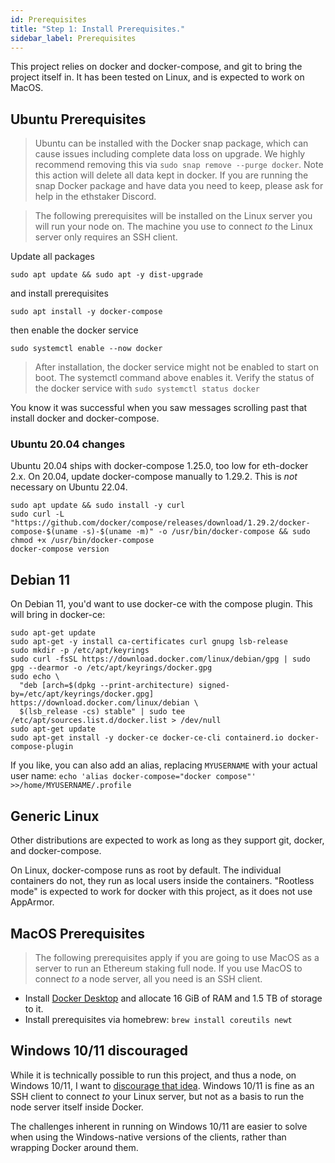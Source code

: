 ```yaml
---
id: Prerequisites
title: "Step 1: Install Prerequisites."
sidebar_label: Prerequisites
---
```


This project relies on docker and docker-compose, and git to bring the
project itself in. It has been tested on Linux, and is expected to work on MacOS.

## Ubuntu Prerequisites

> Ubuntu can be installed with the Docker snap package, which can cause
> issues including complete data loss on upgrade. We highly recommend removing this
> via `sudo snap remove --purge docker`. Note this action will delete all data kept
> in docker. If you are running the snap Docker package and have data you need to keep,
> please ask for help in the ethstaker Discord.

> The following prerequisites will be installed on the Linux server you
> will run your node on. The machine you use to connect *to* the Linux server
> only requires an SSH client.

Update all packages
```
sudo apt update && sudo apt -y dist-upgrade
```
and install prerequisites
```
sudo apt install -y docker-compose
```
then enable the docker service
```
sudo systemctl enable --now docker
```

> After installation, the docker service might not be enabled to start on
> boot. The systemctl command above enables it.
> Verify the status of the docker service with `sudo systemctl status docker`

You know it was successful when you saw messages scrolling past that install docker and docker-compose.

### Ubuntu 20.04 changes

Ubuntu 20.04 ships with docker-compose 1.25.0, too low for eth-docker 2.x. On 20.04, update
docker-compose manually to 1.29.2. This is *not* necessary on Ubuntu 22.04.

```
sudo apt update && sudo install -y curl
sudo curl -L "https://github.com/docker/compose/releases/download/1.29.2/docker-compose-$(uname -s)-$(uname -m)" -o /usr/bin/docker-compose && sudo chmod +x /usr/bin/docker-compose
docker-compose version
```

## Debian 11

On Debian 11, you'd want to use docker-ce with the compose plugin. This will bring in docker-ce:

```
sudo apt-get update
sudo apt-get -y install ca-certificates curl gnupg lsb-release
sudo mkdir -p /etc/apt/keyrings
sudo curl -fsSL https://download.docker.com/linux/debian/gpg | sudo gpg --dearmor -o /etc/apt/keyrings/docker.gpg
sudo echo \
  "deb [arch=$(dpkg --print-architecture) signed-by=/etc/apt/keyrings/docker.gpg] https://download.docker.com/linux/debian \
  $(lsb_release -cs) stable" | sudo tee /etc/apt/sources.list.d/docker.list > /dev/null
sudo apt-get update
sudo apt-get install -y docker-ce docker-ce-cli containerd.io docker-compose-plugin
```

If you like, you can also add an alias, replacing `MYUSERNAME` with your actual user name: `echo 'alias docker-compose="docker compose"' >>/home/MYUSERNAME/.profile`

## Generic Linux

Other distributions are expected to work as long as they support
git, docker, and docker-compose.

On Linux, docker-compose runs as root by default. The individual containers do not,
they run as local users inside the containers. "Rootless mode" is expected to
work for docker with this project, as it does not use AppArmor.

## MacOS Prerequisites

> The following prerequisites apply if you are going to use MacOS as a server
> to run an Ethereum staking full node. If you use MacOS to connect *to* a node server, all
> you need is an SSH client.

- Install [Docker Desktop](https://www.docker.com/products/docker-desktop) and allocate 16 GiB of RAM and 1.5 TB of storage to it.
- Install prerequisites via homebrew: `brew install coreutils newt`

## Windows 10/11 discouraged

While it is technically possible to run this project, and thus a node, on Windows 10/11,
I want to [discourage that idea](../Support/Windows.md). Windows 10/11 is fine as an SSH client to connect *to*
your Linux server, but not as a basis to run the node server itself inside Docker.

The challenges inherent in running on Windows 10/11 are easier to solve when using the Windows-native
versions of the clients, rather than wrapping Docker around them.
